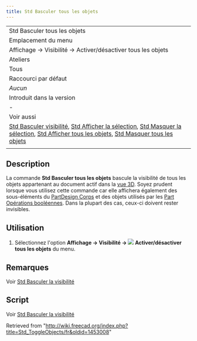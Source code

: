 ```yaml
---
title: Std Basculer tous les objets
---
```

|  |
| --- |
| Std Basculer tous les objets |
| Emplacement du menu |
| Affichage → Visibilité → Activer/désactiver tous les objets |
| Ateliers |
| Tous |
| Raccourci par défaut |
| *Aucun* |
| Introduit dans la version |
| - |
| Voir aussi |
| [Std Basculer visibilité](/Std_ToggleVisibility/fr "Std ToggleVisibility/fr"), [Std Afficher la sélection](/Std_ShowSelection/fr "Std ShowSelection/fr"), [Std Masquer la sélection](/Std_HideSelection/fr "Std HideSelection/fr"), [Std Afficher tous les objets](/Std_ShowObjects/fr "Std ShowObjects/fr"), [Std Masquer tous les objets](/Std_HideObjects/fr "Std HideObjects/fr") |
|  |

## Description

La commande **Std Basculer tous les objets** bascule la visibilité de tous les objets appartenant au document actif dans la [vue 3D](/3D_view/fr "3D view/fr"). Soyez prudent lorsque vous utilisez cette commande car elle affichera également des sous-éléments du [PartDesign Corps](/PartDesign_Body/fr "PartDesign Body/fr") et des objets utilisés par les [Part Opérations booléennes](/Part_Boolean/fr "Part Boolean/fr"). Dans la plupart des cas, ceux-ci doivent rester invisibles.

## Utilisation

1. Sélectionnez l'option **Affichage → Visibilité → ![](/images/Std_ToggleObjects.svg) Activer/désactiver tous les objets** du menu.

## Remarques

Voir [Std Basculer la visibilité](/Std_ToggleVisibility/fr#Remarques "Std ToggleVisibility/fr")

## Script

Voir [Std Basculer la visibilité](/Std_ToggleVisibility/fr#Script "Std ToggleVisibility/fr")

Retrieved from "<http://wiki.freecad.org/index.php?title=Std_ToggleObjects/fr&oldid=1453008>"